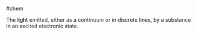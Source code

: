 #chem 

The light emitted, either as a continuum or in discrete lines, by a substance in an excited electronic state.
